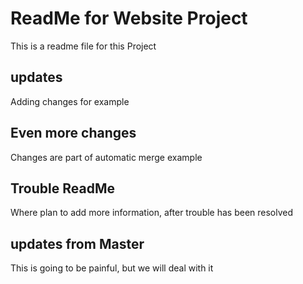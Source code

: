 # ReadMe for Website Project

This is a readme file for this Project

## updates

Adding changes for example

## Even more changes

Changes are part of automatic merge example

## Trouble ReadMe

Where plan to add more information, after trouble has been resolved

## updates from Master

This is going to be painful, but we will deal with it
